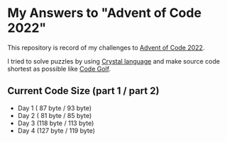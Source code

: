 # My Answers to "Advent of Code 2022"

This repository is record of my challenges to [Advent of Code 2022](https://adventofcode.com/2022).

I tried to solve puzzles by using [Crystal language](https://crystal-lang.org/) and make source code shortest as possible like [Code Golf](https://en.wikipedia.org/wiki/Code_golf).

## Current Code Size (part 1 / part 2)

- Day  1 ( 87 byte /  93 byte)
- Day  2 ( 81 byte /  85 byte)
- Day  3 (118 byte / 113 byte)
- Day  4 (127 byte / 119 byte)
